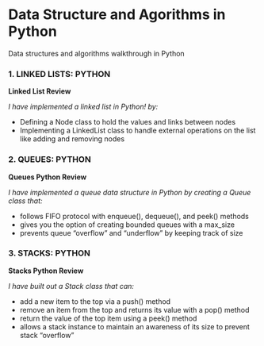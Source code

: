 # Data Structure and Agorithms in Python
Data structures and algorithms walkthrough in Python

### 1. LINKED LISTS: PYTHON

**Linked List Review**

*_I have implemented a linked list in Python! by:_*

- Defining a Node class to hold the values and links between nodes
- Implementing a LinkedList class to handle external operations on the list like adding and removing nodes


### 2. QUEUES: PYTHON

**Queues Python Review**

*_I have implemented a queue data structure in Python by creating a Queue class that:_*

- follows FIFO protocol with enqueue(), dequeue(), and peek() methods
- gives you the option of creating bounded queues with a max_size
- prevents queue “overflow” and “underflow” by keeping track of size


### 3. STACKS: PYTHON

**Stacks Python Review**

*_I have built out a Stack class that can:_*

- add a new item to the top via a push() method
- remove an item from the top and returns its value with a pop() method
- return the value of the top item using a peek() method
- allows a stack instance to maintain an awareness of its size to prevent stack “overflow”
